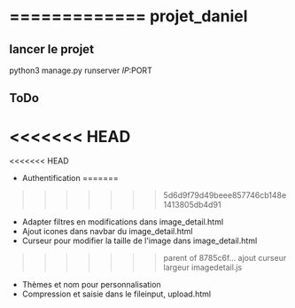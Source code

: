 =============
projet_daniel
=============

lancer le projet
----------------

python3 manage.py runserver $IP:$PORT

ToDo
----

<<<<<<< HEAD
=======
<<<<<<< HEAD
- Authentification
=======
>>>>>>> 5d6d9f79d49beee857746cb148e1413805db4d91
- Adapter filtres en modifications dans image_detail.html
- Ajout icones dans navbar du image_detail.html
- Curseur pour modifier la taille de l'image dans image_detail.html
>>>>>>> parent of 8785c6f... ajout curseur largeur imagedetail.js
- Thèmes et nom pour personnalisation
- Compression et saisie dans le fileinput, upload.html
